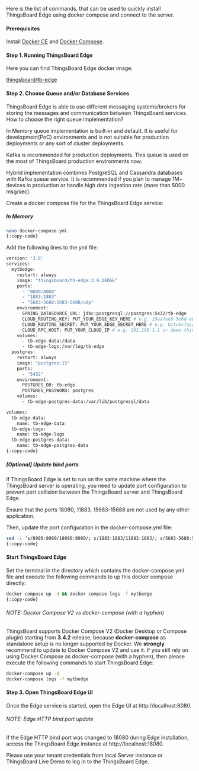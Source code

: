 Here is the list of commands, that can be used to quickly install ThingsBoard Edge using docker compose and connect to the server.

#### Prerequisites

Install <a href="https://docs.docker.com/engine/install/" target="_blank"> Docker CE</a> and <a href="https://docs.docker.com/compose/install/" target="_blank"> Docker Compose</a>.

#### Step 1. Running ThingsBoard Edge

Here you can find ThingsBoard Edge docker image:

<a href="https://hub.docker.com/r/thingsboard/tb-edge" target="_blank"> thingsboard/tb-edge</a>

#### Step 2. Choose Queue and/or Database Services

ThingsBoard Edge is able to use different messaging systems/brokers for storing the messages and communication between ThingsBoard services. 
How to choose the right queue implementation?

In Memory queue implementation is built-in and default. It is useful for development(PoC) environments and is not suitable for production deployments or any sort of cluster deployments.

Kafka is recommended for production deployments. This queue is used on the most of ThingsBoard production environments now.

Hybrid implementation combines PostgreSQL and Cassandra databases with Kafka queue service. It is recommended if you plan to manage 1M+ devices in production or handle high data ingestion rate (more than 5000 msg/sec).

Create a docker compose file for the ThingsBoard Edge service:

##### In Memory

```bash
nano docker-compose.yml
{:copy-code}
```

Add the following lines to the yml file:

```bash
version: '3.8'
services:
  mytbedge:
    restart: always
    image: "thingsboard/tb-edge:3.9.1EDGE"
    ports:
      - "8080:8080"
      - "1883:1883"
      - "5683-5688:5683-5688/udp"
    environment:
      SPRING_DATASOURCE_URL: jdbc:postgresql://postgres:5432/tb-edge
      CLOUD_ROUTING_KEY: PUT_YOUR_EDGE_KEY_HERE # e.g. 19ea7ee8-5e6d-e642-4f32-05440a529015
      CLOUD_ROUTING_SECRET: PUT_YOUR_EDGE_SECRET_HERE # e.g. bztvkvfqsye7omv9uxlp
      CLOUD_RPC_HOST: PUT_YOUR_CLOUD_IP # e.g. 192.168.1.1 or demo.thingsboard.io
    volumes:
      - tb-edge-data:/data
      - tb-edge-logs:/var/log/tb-edge
  postgres:
    restart: always
    image: "postgres:15"
    ports:
      - "5432"
    environment:
      POSTGRES_DB: tb-edge
      POSTGRES_PASSWORD: postgres
    volumes:
      - tb-edge-postgres-data:/var/lib/postgresql/data

volumes:
  tb-edge-data:
    name: tb-edge-data
  tb-edge-logs:
    name: tb-edge-logs
  tb-edge-postgres-data:
    name: tb-edge-postgres-data
{:copy-code}
```

##### [Optional] Update bind ports 
If ThingsBoard Edge is set to run on the same machine where the ThingsBoard server is operating, you need to update port configuration to prevent port collision between the ThingsBoard server and ThingsBoard Edge.

Ensure that the ports 18080, 11883, 15683-15688 are not used by any other application.

Then, update the port configuration in the docker-compose.yml file:
```bash
sed -i ‘s/8080:8080/18080:8080/; s/1883:1883/11883:1883/; s/5683-5688:5683-5688\/udp/15683-15688:5683-5688\/udp/’ docker-compose.yml
{:copy-code}
```
#### Start ThingsBoard Edge
Set the terminal in the directory which contains the docker-compose.yml file and execute the following commands to up this docker compose directly:

```bash
docker compose up -d && docker compose logs -f mytbedge
{:copy-code}
```

###### NOTE: Docker Compose V2 vs docker-compose (with a hyphen)

ThingsBoard supports Docker Compose V2 (Docker Desktop or Compose plugin) starting from **3.4.2** release, because **docker-compose** as standalone setup is no longer supported by Docker.
We **strongly** recommend to update to Docker Compose V2 and use it.
If you still rely on using Docker Compose as docker-compose (with a hyphen), then please execute the following commands to start ThingsBoard Edge:

```bash
docker-compose up -d
docker-compose logs -f mytbedge
```

#### Step 3. Open ThingsBoard Edge UI

Once the Edge service is started, open the Edge UI at http://localhost:8080.

###### NOTE: Edge HTTP bind port update 

If the Edge HTTP bind port was changed to 18080 during Edge installation, access the ThingsBoard Edge instance at http://localhost:18080.

Please use your tenant credentials from local Server instance or ThingsBoard Live Demo to log in to the ThingsBoard Edge.
